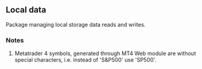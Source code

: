 ## Local data

Package managing local storage data reads and writes.

### Notes

1. Metatrader 4 symbols, generated through MT4 Web module are without special characters, i.e. instead of 'S&P500' use 'SP500'.
